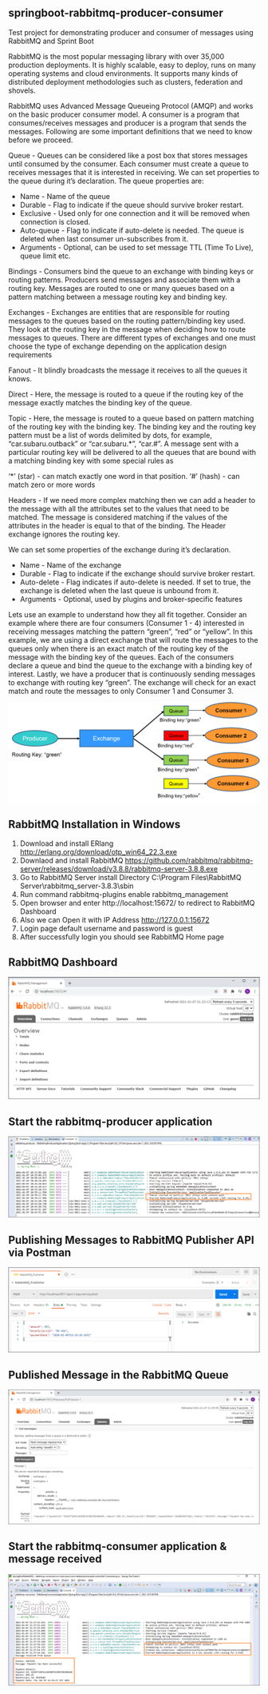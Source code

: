 ## springboot-rabbitmq-producer-consumer
Test project for demonstrating producer and consumer of messages using RabbitMQ and Sprint Boot

RabbitMQ is the most popular messaging library with over 35,000 production deployments. It is highly scalable, easy to deploy, runs on many operating systems and cloud environments. It supports many kinds of distributed deployment methodologies such as clusters, federation and shovels.

RabbitMQ uses Advanced Message Queueing Protocol (AMQP) and works on the basic producer consumer model. A consumer is a program that consumes/receives messages and producer is a program that sends the messages. Following are some important definitions that we need to know before we proceed.

Queue - Queues can be considered like a post box that stores messages until consumed by the consumer. Each consumer must create a queue to receives messages that it is interested in receiving. We can set properties to the queue during it’s declaration. The queue properties are:

* Name - Name of the queue
* Durable - Flag to indicate if the queue should survive broker restart.
* Exclusive - Used only for one connection and it will be removed when connection is closed.
* Auto-queue - Flag to indicate if auto-delete is needed. The queue is deleted when last consumer un-subscribes from it.
* Arguments - Optional, can be used to set message TTL (Time To Live), queue limit etc.

Bindings - Consumers bind the queue to an exchange with binding keys or routing patterns. Producers send messages and associate them with a routing key. Messages are routed to one or many queues based on a pattern matching between a message routing key and binding key.

Exchanges - Exchanges are entities that are responsible for routing messages to the queues based on the routing pattern/binding key used. They look at the routing key in the message when deciding how to route messages to queues. There are different types of exchanges and one must choose the type of exchange depending on the application design requirements

Fanout - It blindly broadcasts the message it receives to all the queues it knows.

Direct - Here, the message is routed to a queue if the routing key of the message exactly matches the binding key of the queue.

Topic - Here, the message is routed to a queue based on pattern matching of the routing key with the binding key. The binding key and the routing key pattern must be a list of words delimited by dots, for example, “car.subaru.outback” or “car.subaru.*”, “car.#”. A message sent with a particular routing key will be delivered to all the queues that are bound with a matching binding key with some special rules as

‘*’ (star) - can match exactly one word in that position. ‘#’ (hash) - can match zero or more words

Headers - If we need more complex matching then we can add a header to the message with all the attributes set to the values that need to be matched. The message is considered matching if the values of the attributes in the header is equal to that of the binding. The Header exchange ignores the routing key.

We can set some properties of the exchange during it’s declaration.

* Name - Name of the exchange
* Durable - Flag to indicate if the exchange should survive broker restart.
* Auto-delete - Flag indicates if auto-delete is needed. If set to true, the exchange is deleted when the last queue is unbound from it.
* Arguments - Optional, used by plugins and broker-specific features

Lets use an example to understand how they all fit together. Consider an example where there are four consumers (Consumer 1 - 4) interested in receiving messages matching the pattern “green”, “red” or “yellow”. In this example, we are using a direct exchange that will route the messages to the queues only when there is an exact match of the routing key of the message with the binding key of the queues. Each of the consumers declare a queue and bind the queue to the exchange with a binding key of interest. Lastly, we have a producer that is continuously sending messages to exchange with routing key “green”. The exchange will check for an exact match and route the messages to only Consumer 1 and Consumer 3.

![image-text](screenshots/0_rabbitmq_exchange.png)

## RabbitMQ Installation in Windows

1.	Download and install ERlang http://erlang.org/download/otp_win64_22.3.exe
2.	Downlaod and install RabbitMQ https://github.com/rabbitmq/rabbitmq-server/releases/download/v3.8.8/rabbitmq-server-3.8.8.exe
3.	Go to RabbitMQ Server install Directory C:\Program Files\RabbitMQ Server\rabbitmq_server-3.8.3\sbin
4.	Run command rabbitmq-plugins enable rabbitmq_management
5.	Open browser and enter http://localhost:15672/ to redirect to RabbitMQ Dashboard
6.	Also we can Open it with IP Address http://127.0.0.1:15672
7.	Login page default username and password is guest
8.	After successfully login you should see RabbitMQ Home page

## RabbitMQ Dashboard

![image-text](screenshots/1_rabbitmq_dashboard.png)

## Start the rabbitmq-producer application

![image-text](screenshots/2_rabbitmq_producer_started_application.png)

## Publishing Messages to RabbitMQ Publisher API via Postman

![image-text](screenshots/3_rabbitmq_publisher_postman_request.png)

## Published Message in the RabbitMQ Queue

![image-text](screenshots/4_rabbitmq_published_message_in_queue.png)

## Start the rabbitmq-consumer application & message received

![image-text](screenshots/5_rabbitmq_consumer_received_the_message.png)
